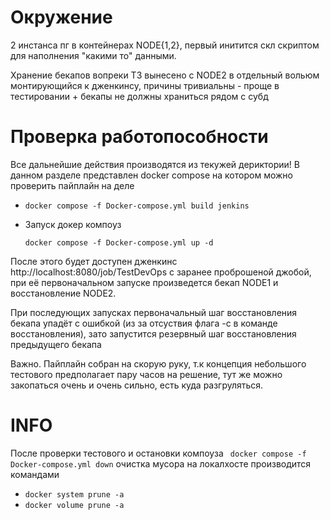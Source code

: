 # Окружение
2 инстанса пг в контейнерах NODE{1,2}, первый инитится скл скриптом для наполнения "какими то" данными.

Хранение бекапов вопреки ТЗ вынесено с NODE2 в отдельный вольюм монтирующийся к дженкинсу, причины тривиальны - проще в тестировании + бекапы не должны храниться рядом с субд
# Проверка работопособности
Все дальнейшие действия производятся из текужей дериктории!
В данном разделе представлен docker compose на котором можно проверить пайплайн на деле
- ``` docker compose -f Docker-compose.yml build jenkins ```
- Запуск докер компоуз

  ``` docker compose -f Docker-compose.yml up -d ```

После этого будет доступен дженкинс http://localhost:8080/job/TestDevOps с заранее проброшеной джобой, при её первоначальном запуске произведется бекап NODE1 и восстановление NODE2.

При последующих запусках первоначальный шаг восстановления бекапа упадёт с ошибкой (из за отсуствия флага -c в команде восстановления), зато запустится резервный шаг восстановления предыдущего бекапа

Важно. Пайплайн собран на скорую руку, т.к концепция небольшого тестового предполагает пару часов на решение, тут же можно закопаться очень и очень сильно, есть куда разгруляться.

# INFO
После проверки тестового и остановки компоуза ``` docker compose -f Docker-compose.yml down``` очистка мусора на локалхосте производится командами
- ``` docker system prune -a ```
- ``` docker volume prune -a ```
